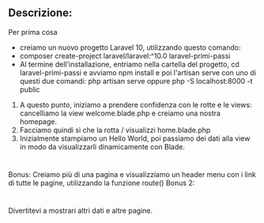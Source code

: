 ## Descrizione:

Per prima cosa
- creiamo un nuovo progetto Laravel 10, utilizzando questo comando:
- composer create-project laravel/laravel:^10.0 laravel-primi-passi
- Al termine dell'installazione, entriamo nella cartella del progetto, cd laravel-primi-passi e avviamo npm install  e poi l'artisan serve con uno di questi due comandi: php artisan serve oppure php -S localhost:8000 -t public
1. A questo punto, iniziamo a prendere confidenza con le rotte e le views: cancelliamo la view welcome.blade.php e creiamo una nostra homepage.
2. Facciamo quindi sì che la rotta / visualizzi home.blade.php
3. Inizialmente stampiamo un Hello World, poi passiamo dei dati alla view in modo da visualizzarli dinamicamente con Blade.
#
Bonus:
Creiamo più di una pagina e visualizziamo un header menu con i link di tutte le pagine, utilizzando la funzione route()
Bonus 2:
#
Divertitevi a mostrari altri dati e altre pagine.
